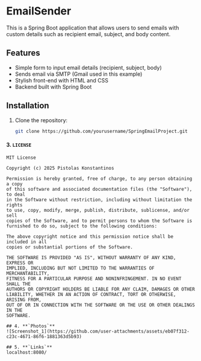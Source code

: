 # EmailSender
This is a Spring Boot application that allows users to send emails with custom details such as recipient email, subject, and body content.
## Features
- Simple form to input email details (recipient, subject, body)
- Sends email via SMTP (Gmail used in this example)
- Stylish front-end with HTML and CSS
- Backend built with Spring Boot

## Installation

1. Clone the repository:
   ```bash
   git clone https://github.com/yourusername/SpringEmailProject.git

   
#### 3. **`LICENSE`**
```text
MIT License

Copyright (c) 2025 Pistolas Konstantinos

Permission is hereby granted, free of charge, to any person obtaining a copy
of this software and associated documentation files (the "Software"), to deal
in the Software without restriction, including without limitation the rights
to use, copy, modify, merge, publish, distribute, sublicense, and/or sell
copies of the Software, and to permit persons to whom the Software is
furnished to do so, subject to the following conditions:

The above copyright notice and this permission notice shall be included in all
copies or substantial portions of the Software.

THE SOFTWARE IS PROVIDED "AS IS", WITHOUT WARRANTY OF ANY KIND, EXPRESS OR
IMPLIED, INCLUDING BUT NOT LIMITED TO THE WARRANTIES OF MERCHANTABILITY,
FITNESS FOR A PARTICULAR PURPOSE AND NONINFRINGEMENT. IN NO EVENT SHALL THE
AUTHORS OR COPYRIGHT HOLDERS BE LIABLE FOR ANY CLAIM, DAMAGES OR OTHER
LIABILITY, WHETHER IN AN ACTION OF CONTRACT, TORT OR OTHERWISE, ARISING FROM,
OUT OF OR IN CONNECTION WITH THE SOFTWARE OR THE USE OR OTHER DEALINGS IN THE
SOFTWARE.

## 4. **`Photos`**
![Screenshot_1](https://github.com/user-attachments/assets/eb07f312-c23c-4671-86f6-1881363d5b93)

## 5. **`Links`**
localhost:8080/
